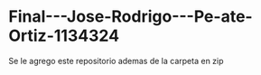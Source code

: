 # Final---Jose-Rodrigo---Pe-ate-Ortiz-1134324
Se le agrego este repositorio ademas de la carpeta en zip
